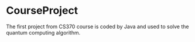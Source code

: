 # CourseProject

The first project from CS370 course is coded by Java and used to solve the quantum computing algorithm.
